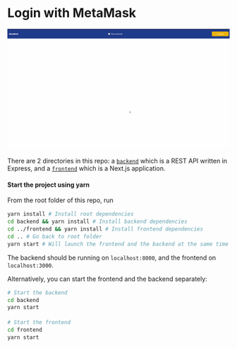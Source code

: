 # Login with MetaMask

![demo](login-with-metamask-demo.gif)

There are 2 directories in this repo: a [`backend`](./backend) which is a REST API written in Express, and a [`frontend`](./frontend) which is a Next.js application.

#### Start the project using yarn

From the root folder of this repo, run

```bash
yarn install # Install root dependencies
cd backend && yarn install # Install backend dependencies
cd ../frontend && yarn install # Install frontend dependencies
cd .. # Go back to root folder
yarn start # Will launch the frontend and the backend at the same time
```

The backend should be running on `localhost:8000`, and the frontend on `localhost:3000`.

Alternatively, you can start the frontend and the backend separately:

```bash
# Start the backend
cd backend
yarn start

# Start the frontend
cd frontend
yarn start
```